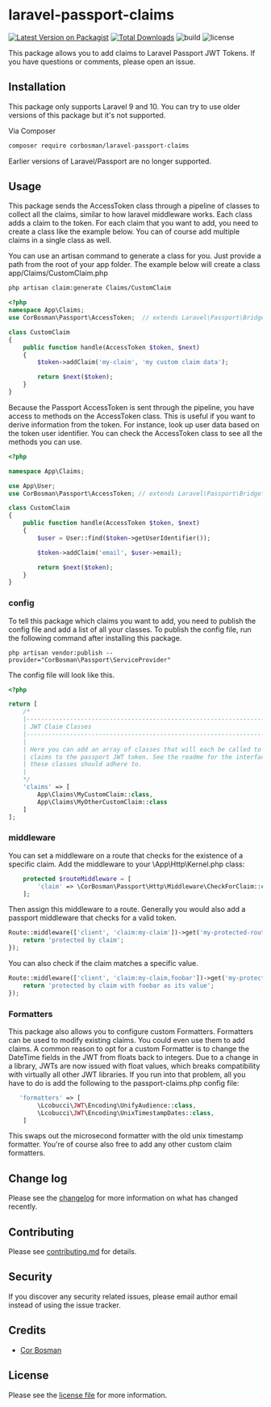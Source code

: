 # laravel-passport-claims

[![Latest Version on Packagist][ico-version]][link-packagist]
[![Total Downloads][ico-downloads]][link-downloads]
![build](https://github.com/corbosman/laravel-passport-claims/workflows/build/badge.svg?branch=master)
![license](https://img.shields.io/packagist/l/corbosman/laravel-passport-claims)

This package allows you to add claims to Laravel Passport JWT Tokens. If you have questions or comments, please open an issue. 

## Installation

This package only supports Laravel 9 and 10. You can try to use older versions of this package but it's not supported. 

Via Composer

``` bash
composer require corbosman/laravel-passport-claims
```

Earlier versions of Laravel/Passport are no longer supported.

## Usage

This package sends the AccessToken class through a pipeline of classes to collect all the claims, similar to how laravel middleware works. Each class adds a claim to the token. For each claim that you want to add, you need to create a class like the example below. You can of course add multiple claims in a single class as well. 

You can use an artisan command to generate a class for you. Just provide a path from the root of your app folder. The example below will create a class app/Claims/CustomClaim.php

```bash
php artisan claim:generate Claims/CustomClaim
```

```php
<?php
namespace App\Claims;
use CorBosman\Passport\AccessToken;  // extends Laravel\Passport\Bridge\AccessToken

class CustomClaim
{
    public function handle(AccessToken $token, $next)
    {
        $token->addClaim('my-claim', 'my custom claim data');

        return $next($token);
    }
}
```

Because the Passport AccessToken is sent through the pipeline, you have access to methods on the AccessToken class. This is useful if you want to derive information from the token. For instance, look up user data based on the token user identifier. You can check the AccessToken class to see all the methods you can use. 

```php
<?php

namespace App\Claims;

use App\User;
use CorBosman\Passport\AccessToken; // extends Laravel\Passport\Bridge\AccessToken

class CustomClaim
{
    public function handle(AccessToken $token, $next)
    {
        $user = User::find($token->getUserIdentifier());

        $token->addClaim('email', $user->email);

        return $next($token);
    }
}
```

### config

To tell this package which claims you want to add, you need to publish the config file and add a list of all your classes. To publish the config file, run the following command after installing this package. 

```shell
php artisan vendor:publish --provider="CorBosman\Passport\ServiceProvider"
```

The config file will look like this.

```php
<?php

return [
    /*
    |--------------------------------------------------------------------------
    | JWT Claim Classes
    |--------------------------------------------------------------------------
    |
    | Here you can add an array of classes that will each be called to add
    | claims to the passport JWT token. See the readme for the interface that
    | these classes should adhere to.
    |
    */
    'claims' => [
        App\Claims\MyCustomClaim::class,
        App\Claims\MyOtherCustomClaim::class
    ]
];
```

### middleware

You can set a middleware on a route that checks for the existence of a specific claim. Add the middleware to your \App\Http\Kernel.php class:

```php
    protected $routeMiddleware = [
        'claim' => \CorBosman\Passport\Http\Middleware\CheckForClaim::class,
    ];
```

Then assign this middleware to a route. Generally you would also add a passport middleware that checks for a valid token. 

```php
Route::middleware(['client', 'claim:my-claim'])->get('my-protected-route', function () {
    return 'protected by claim';
});
```

You can also check if the claim matches a specific value.

 ```php
 Route::middleware(['client', 'claim:my-claim,foobar'])->get('my-protected-route', function () {
     return 'protected by claim with foobar as its value';
 });
 ```

### Formatters

This package also allows you to configure custom Formatters. Formatters can be used to modify existing claims. You could even use them to add claims. A common reason to opt for a custom Formatter is to change the DateTime fields in the JWT from floats back to integers. Due to a change in a library, JWTs are now issued with float values, which breaks compatibility with virtually all other JWT libraries. If you run into that problem, all you have to do is add the following to the passport-claims.php config file:

```php
   'formatters' => [
        \Lcobucci\JWT\Encoding\UnifyAudience::class,
        \Lcobucci\JWT\Encoding\UnixTimestampDates::class,
    ]
```

This swaps out the microsecond formatter with the old unix timestamp formatter. You're of course also free to add any other custom claim formatters. 


## Change log

Please see the [changelog](changelog.md) for more information on what has changed recently.

## Contributing

Please see [contributing.md](contributing.md) for details.

## Security

If you discover any security related issues, please email author email instead of using the issue tracker.

## Credits

- [Cor Bosman][link-author]

## License

Please see the [license file](license.md) for more information.

[ico-version]: https://img.shields.io/packagist/v/corbosman/laravel-passport-claims.svg?style=flat-square
[ico-downloads]: https://img.shields.io/packagist/dt/corbosman/laravel-passport-claims.svg?style=flat-square
[ico-styleci]: https://styleci.io/repos/12345678/shield

[ico-build]: https://github.com/corbosman/laravel-passport-claims/workflows/laravel-passport-claims/badge.svg

[link-packagist]: https://packagist.org/packages/corbosman/laravel-passport-claims
[link-downloads]: https://packagist.org/packages/corbosman/laravel-passport-claims
[link-styleci]: https://styleci.io/repos/12345678
[link-author]: https://github.com/corbosman
